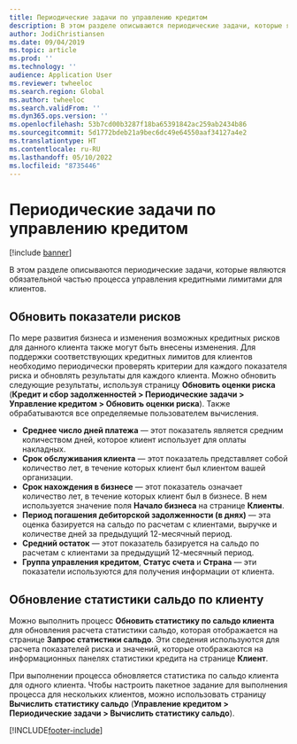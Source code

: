 ```yaml
---
title: Периодические задачи по управлению кредитом
description: В этом разделе описываются периодические задачи, которые являются обязательной частью процесса управления кредитными лимитами для клиентов.
author: JodiChristiansen
ms.date: 09/04/2019
ms.topic: article
ms.prod: ''
ms.technology: ''
audience: Application User
ms.reviewer: twheeloc
ms.search.region: Global
ms.author: twheeloc
ms.search.validFrom: ''
ms.dyn365.ops.version: ''
ms.openlocfilehash: 53b7cd00b3287f18ba65391842ac259ab2434b86
ms.sourcegitcommit: 5d1772bdeb21a9bec6dc49e64550aaf34127a4e2
ms.translationtype: HT
ms.contentlocale: ru-RU
ms.lasthandoff: 05/10/2022
ms.locfileid: "8735446"
---
```

# <a name="periodic-credit-management-tasks"></a>Периодические задачи по управлению кредитом

[!include [banner](../includes/banner.md)]

В этом разделе описываются периодические задачи, которые являются обязательной частью процесса управления кредитными лимитами для клиентов.

## <a name="update-risk-scores"></a>Обновить показатели рисков

По мере развития бизнеса и изменения возможных кредитных рисков для данного клиента также могут быть внесены изменения. Для поддержки соответствующих кредитных лимитов для клиентов необходимо периодически проверять критерии для каждого показателя риска и обновлять результаты для каждого клиента. Можно обновить следующие результаты, используя страницу **Обновить оценки риска** (**Кредит и сбор задолженностей \> Периодические задачи \> Управление кредитом \> Обновить оценки риска**). Также обрабатываются все определяемые пользователем вычисления.

- **Среднее число дней платежа** — этот показатель является средним количеством дней, которое клиент использует для оплаты накладных.
- **Срок обслуживания клиента** — этот показатель представляет собой количество лет, в течение которых клиент был клиентом вашей организации.
- **Срок нахождения в бизнесе** — этот показатель означает количество лет, в течение которых клиент был в бизнесе. В нем используется значение поля **Начало бизнеса** на странице **Клиенты**.
- **Период погашения дебиторской задолженности (в днях)** — эта оценка базируется на сальдо по расчетам с клиентами, выручке и количестве дней за предыдущий 12-месячный период.
- **Средний остаток** — этот показатель базируется на сальдо по расчетам с клиентами за предыдущий 12-месячный период.
- **Группа управления кредитом**, **Статус счета** и **Страна** — эти показатели используются для получения информации от клиента.

## <a name="update-customer-balance-statistics"></a>Обновление статистики сальдо по клиенту

Можно выполнить процесс **Обновить статистику по сальдо клиента** для обновления расчета статистики сальдо, которая отображается на странице **Запрос статистики сальдо**. Эти сведения используются для расчета показателей риска и значений, которые отображаются на информационных панелях статистики кредита на странице **Клиент**.

При выполнении процесса обновляется статистика по сальдо клиента для одного клиента. Чтобы настроить пакетное задание для выполнения процесса для нескольких клиентов, можно использовать страницу **Вычислить статистику сальдо** (**Управление кредитом \> Периодические задачи \> Вычислить статистику сальдо**).


[!INCLUDE[footer-include](../../includes/footer-banner.md)]
